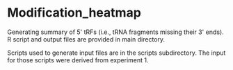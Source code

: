 # Modification_heatmap

Generating summary of 5' tRFs (i.e., tRNA fragments missing their 3' ends). R script and output files are provided in main directory.

Scripts used to generate input files are in the scripts subdirectory. The input for those scripts were derived from experiment 1.
